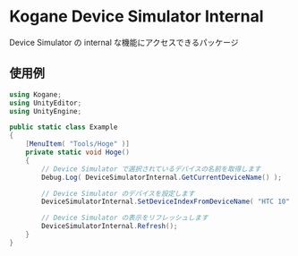 # Kogane Device Simulator Internal

Device Simulator の internal な機能にアクセスできるパッケージ

## 使用例

```cs
using Kogane;
using UnityEditor;
using UnityEngine;

public static class Example
{
    [MenuItem( "Tools/Hoge" )]
    private static void Hoge()
    {
        // Device Simulator で選択されているデバイスの名前を取得します
        Debug.Log( DeviceSimulatorInternal.GetCurrentDeviceName() );

        // Device Simulator のデバイスを設定します
        DeviceSimulatorInternal.SetDeviceIndexFromDeviceName( "HTC 10" );

        // Device Simulator の表示をリフレッシュします
        DeviceSimulatorInternal.Refresh();
    }
}
```